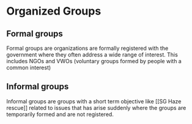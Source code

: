 # Organized Groups
## Formal groups
Formal groups are organizations are formally registered with the government where they often address a wide range of interest.
This includes NGOs and VWOs (voluntary groups formed by people with a common interest)
## Informal groups
Informal groups are groups with a short term objective like [[SG Haze rescue]] related to issues that has arise suddenly where the groups are temporarily formed and are not registered.


